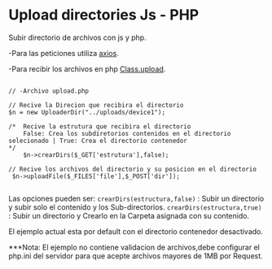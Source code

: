 # Upload directories  Js - PHP

Subir directorio de archivos con js y php.

-Para las peticiones utiliza <a href="https://github.com/mzabriskie/axios">axios</a>.

-Para recibir los archivos en php <a href="https://github.com/verot/class.upload.php">Class.upload</a>.


```

// -Archivo upload.php

// Recive la Direcion que recibira el directorio
$n = new UploaderDir("../uploads/device1");

/*  Recive la estrutura que recibira el directorio  
    False: Crea los subdiretorios contenidos en el directorio selecionado | True: Crea el directorio contenedor 
*/
    $n->crearDirs($_GET['estrutura'],false);

// Recive los archivos del directorio y su posicion en el directorio
 $n->uploadFile($_FILES['file'],$_POST['dir']);


```

Las opciones pueden ser:
```crearDirs(estructura,false)``` : Subir un directorio y subir solo el contenido y los Sub-directorios. 
```crearDirs(estructura,true)``` : Subir un directorio y Crearlo en la  Carpeta asignada con su contenido.

El ejemplo actual esta por default con el directorio contenedor desactivado.

***Nota: El ejemplo no contiene validacion de archivos,debe configurar el php.ini del servidor para que acepte archivos mayores de 1MB por Request.